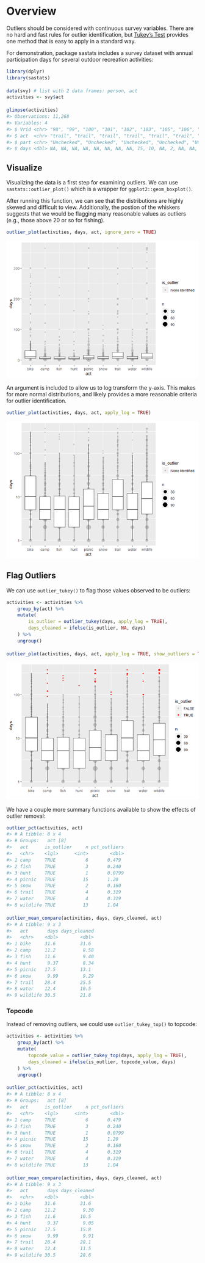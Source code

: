 
<!-- .md is generated from .Rmd. Please edit that file -->

# Overview

Outliers should be considered with continuous survey variables. There
are no hard and fast rules for outlier identification, but [Tukey’s
Test](https://en.wikipedia.org/wiki/Outlier#Tukey%27s_fences) provides
one method that is easy to apply in a standard way.

For demonstration, package sastats includes a survey dataset with annual
participation days for several outdoor recreation activities:

``` r
library(dplyr)
library(sastats)

data(svy) # list with 2 data frames: person, act
activities <- svy$act

glimpse(activities)
#> Observations: 11,268
#> Variables: 4
#> $ Vrid <chr> "98", "99", "100", "101", "102", "103", "105", "106", "107", "...
#> $ act  <chr> "trail", "trail", "trail", "trail", "trail", "trail", "trail",...
#> $ part <chr> "Unchecked", "Unchecked", "Unchecked", "Unchecked", "Unchecked...
#> $ days <dbl> NA, NA, NA, NA, NA, NA, NA, NA, 15, 10, NA, 2, NA, NA, 10, NA,...
```

## Visualize

Visualizing the data is a first step for examining outliers. We can use
`sastats::outlier_plot()` which is a wrapper for
`ggplot2::geom_boxplot()`.

After running this function, we can see that the distributions are
highly skewed and difficult to view. Additionally, the postion of the
whiskers suggests that we would be flagging many reasonable values as
outliers (e.g., those above 20 or so for fishing).

``` r
outlier_plot(activities, days, act, ignore_zero = TRUE)
```

![](outliers_files/figure-gfm/unnamed-chunk-4-1.png)<!-- -->

An argument is included to allow us to log transform the y-axis. This
makes for more normal distributions, and likely provides a more
reasonable criteria for outlier identification.

``` r
outlier_plot(activities, days, act, apply_log = TRUE)
```

![](outliers_files/figure-gfm/unnamed-chunk-5-1.png)<!-- -->

## Flag Outliers

We can use `outlier_tukey()` to flag those values observed to be
outliers:

``` r
activities <- activities %>%
    group_by(act) %>% 
    mutate(
        is_outlier = outlier_tukey(days, apply_log = TRUE), 
        days_cleaned = ifelse(is_outlier, NA, days) 
    ) %>% 
    ungroup()

outlier_plot(activities, days, act, apply_log = TRUE, show_outliers = TRUE)
```

![](outliers_files/figure-gfm/unnamed-chunk-6-1.png)<!-- -->

We have a couple more summary functions available to show the effects of
outlier removal:

``` r
outlier_pct(activities, act)
#> # A tibble: 8 x 4
#> # Groups:   act [8]
#>   act      is_outlier     n pct_outliers
#>   <chr>    <lgl>      <int>        <dbl>
#> 1 camp     TRUE           6       0.479 
#> 2 fish     TRUE           3       0.240 
#> 3 hunt     TRUE           1       0.0799
#> 4 picnic   TRUE          15       1.20  
#> 5 snow     TRUE           2       0.160 
#> 6 trail    TRUE           4       0.319 
#> 7 water    TRUE           4       0.319 
#> 8 wildlife TRUE          13       1.04

outlier_mean_compare(activities, days, days_cleaned, act) 
#> # A tibble: 9 x 3
#>   act       days days_cleaned
#>   <chr>    <dbl>        <dbl>
#> 1 bike     31.6         31.6 
#> 2 camp     11.2          8.58
#> 3 fish     11.6          9.40
#> 4 hunt      9.37         8.34
#> 5 picnic   17.5         13.1 
#> 6 snow      9.99         9.29
#> 7 trail    28.4         25.5 
#> 8 water    12.4         10.5 
#> 9 wildlife 30.5         21.8
```

### Topcode

Instead of removing outliers, we could use `outlier_tukey_top()` to
topcode:

``` r
activities <- activities %>%
    group_by(act) %>%
    mutate(
        topcode_value = outlier_tukey_top(days, apply_log = TRUE),
        days_cleaned = ifelse(is_outlier, topcode_value, days)
    ) %>%
    ungroup()

outlier_pct(activities, act)
#> # A tibble: 8 x 4
#> # Groups:   act [8]
#>   act      is_outlier     n pct_outliers
#>   <chr>    <lgl>      <int>        <dbl>
#> 1 camp     TRUE           6       0.479 
#> 2 fish     TRUE           3       0.240 
#> 3 hunt     TRUE           1       0.0799
#> 4 picnic   TRUE          15       1.20  
#> 5 snow     TRUE           2       0.160 
#> 6 trail    TRUE           4       0.319 
#> 7 water    TRUE           4       0.319 
#> 8 wildlife TRUE          13       1.04

outlier_mean_compare(activities, days, days_cleaned, act)
#> # A tibble: 9 x 3
#>   act       days days_cleaned
#>   <chr>    <dbl>        <dbl>
#> 1 bike     31.6         31.6 
#> 2 camp     11.2          9.30
#> 3 fish     11.6         10.5 
#> 4 hunt      9.37         9.05
#> 5 picnic   17.5         15.8 
#> 6 snow      9.99         9.91
#> 7 trail    28.4         28.1 
#> 8 water    12.4         11.5 
#> 9 wildlife 30.5         28.6
```
